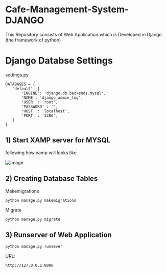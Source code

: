 # Cafe-Management-System-DJANGO
 This Repository consists of  Web Application which is Developed in Django (the framework of python)
 
 # Django Databse Settings
 
 settings.py
 
 ```
 DATABASES = {
    'default': {
        'ENGINE': 'django.db.backends.mysql',
        'NAME': 'django_admin_log',
        'USER' : 'root',
        'PASSWORD' : '',
        'HOST' : 'localhost',
        'PORT' : '3306',
    }
}
```
 
 ## 1) Start XAMP server for MYSQL
following how xamp will looks like

![image](https://user-images.githubusercontent.com/80707427/161841017-8d302d2c-33f5-43b9-826b-38f1a0d86fcb.png)

 ## 2) Creating Database Tables
 
Makemigrations

```
python manage.py makemigrations
```

Migrate

```
python manage.py migrate
```


 ## 3) Runserver of Web Application
 
 ```
 python manage.py runsever
 ```
 URL:
 ```
 http://127.0.0.1:8000
 ```
 
